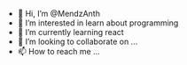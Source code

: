 - 👋 Hi, I’m @MendzAnth
- 👀 I’m interested in learn about programming
- 🌱 I’m currently learning react
- 💞️ I’m looking to collaborate on ...
- 📫 How to reach me ...

<!---
MendzAnth/MendzAnth is a ✨ special ✨ repository because its `README.md` (this file) appears on your GitHub profile.
You can click the Preview link to take a look at your changes.
--->

